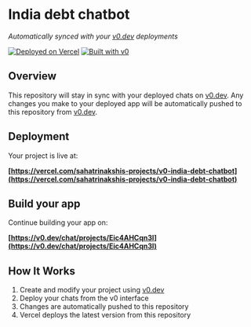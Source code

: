 # India debt chatbot

*Automatically synced with your [v0.dev](https://v0.dev) deployments*

[![Deployed on Vercel](https://img.shields.io/badge/Deployed%20on-Vercel-black?style=for-the-badge&logo=vercel)](https://vercel.com/sahatrinakshis-projects/v0-india-debt-chatbot)
[![Built with v0](https://img.shields.io/badge/Built%20with-v0.dev-black?style=for-the-badge)](https://v0.dev/chat/projects/Eic4AHCqn3l)

## Overview

This repository will stay in sync with your deployed chats on [v0.dev](https://v0.dev).
Any changes you make to your deployed app will be automatically pushed to this repository from [v0.dev](https://v0.dev).

## Deployment

Your project is live at:

**[https://vercel.com/sahatrinakshis-projects/v0-india-debt-chatbot](https://vercel.com/sahatrinakshis-projects/v0-india-debt-chatbot)**

## Build your app

Continue building your app on:

**[https://v0.dev/chat/projects/Eic4AHCqn3l](https://v0.dev/chat/projects/Eic4AHCqn3l)**

## How It Works

1. Create and modify your project using [v0.dev](https://v0.dev)
2. Deploy your chats from the v0 interface
3. Changes are automatically pushed to this repository
4. Vercel deploys the latest version from this repository
